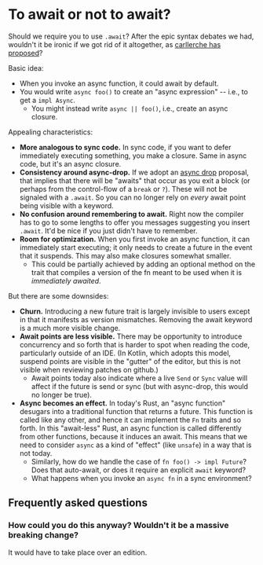 # To await or not to await?

Should we require you to use `.await`? After the epic syntax debates we had, wouldn't it be ironic if we got rid of it altogether, as [carllerche has proposed](https://carllerche.com/2021/06/17/six-ways-to-make-async-rust-easier/)?

Basic idea:

- When you invoke an async function, it could await by default.
- You would write `async foo()` to create an "async expression" -- i.e., to get a `impl Async`.
  - You might instead write `async || foo()`, i.e., create an async closure.

Appealing characteristics:

- **More analogous to sync code.** In sync code, if you want to defer immediately executing something, you make a closure. Same in async code, but it's an async closure.
- **Consistency around async-drop.** If we adopt an [async drop](https://rust-lang.github.io/async-fundamentals-initiative/design-discussions/async_drop.html) proposal, that implies that there will be "awaits" that occur as you exit a block (or perhaps from the control-flow of a `break` or `?`). These will not be signaled with a `.await`. So you can no longer rely on _every_ await point being visible with a keyword.
- **No confusion around remembering to await.** Right now the compiler has to go to some lengths to offer you messages suggesting you insert `.await`. It'd be nice if you just didn't have to remember.
- **Room for optimization.** When you first invoke an async function, it can immediately start executing; it only needs to create a future in the event that it suspends. This may also make closures somewhat smaller.
  - This could be partially achieved by adding an optional method on the trait that compiles a version of the fn meant to be used when it is _immediately awaited_.

But there are some downsides:

- **Churn.** Introducing a new future trait is largely invisible to users except in that it manifests as version mismatches. Removing the await keyword is a much more visible change.
- **Await points are less visible.** There may be opportunity to introduce concurrency and so forth that is harder to spot when reading the code, particularly outside of an IDE. (In Kotlin, which adopts this model, suspend points are visible in the "gutter" of the editor, but this is not visible when reviewing patches on github.)
  - Await points today also indicate where a live `Send` or `Sync` value will affect if the future is send or sync (but with async-drop, this would no longer be true).
- **Async becomes an effect.** In today's Rust, an "async function" desugars into a traditional function that returns a future. This function is called like any other, and hence it can implement the `Fn` traits and so forth. In this "await-less" Rust, an async function is called differently from other functions, because it induces an await. This means that we need to consider `async` as a kind of "effect" (like `unsafe`) in a way that is not today.
  - Similarly, how do we handle the case of `fn foo() -> impl Future`? Does that auto-await, or does it require an explicit `await` keyword?
  - What happens when you invoke an `async fn` in a sync environment?

## Frequently asked questions

### How could you do this anyway? Wouldn't it be a massive breaking change?

It would have to take place over an edition.
